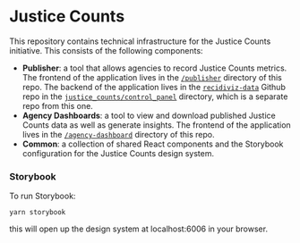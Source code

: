 # Justice Counts

This repository contains technical infrastructure for the Justice Counts initiative. This consists of the following components:

- **Publisher**: a tool that allows agencies to record Justice Counts metrics. The frontend of the application lives in the [`/publisher`](https://github.com/Recidiviz/justice-counts/tree/main/publisher) directory of this repo. The backend of the application lives in the [`recidiviz-data`](https://github.com/Recidiviz/recidiviz-data) Github repo in the [`justice_counts/control_panel`](https://github.com/Recidiviz/recidiviz-data/tree/main/recidiviz/justice_counts/control_panel) directory, which is a separate repo from this one.
- **Agency Dashboards**: a tool to view and download published Justice Counts data as well as generate insights. The frontend of the application lives in the [`/agency-dashboard`](https://github.com/Recidiviz/justice-counts/tree/main/agency-dashboard) directory of this repo.
- **Common**: a collection of shared React components and the Storybook configuration for the Justice Counts design system.

### Storybook

To run Storybook:

```
yarn storybook
```

this will open up the design system at localhost:6006 in your browser.
